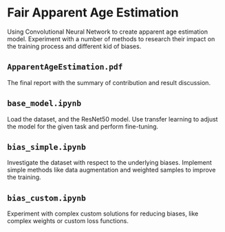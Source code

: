 # Fair Apparent Age Estimation
Using Convolutional Neural Network to create apparent age estimation model. 
Experiment with a number of methods to research their impact on the training 
process and different kid of biases.

## `ApparentAgeEstimation.pdf`
The final report with the summary of contribution and result discussion. 

## `base_model.ipynb`
Load the dataset, and the ResNet50 model. Use transfer learning to adjust the 
model for the given task and perform fine-tuning. 

## `bias_simple.ipynb`
Investigate the dataset with respect to the underlying biases. Implement simple
methods like data augmentation and weighted samples to improve the training. 

## `bias_custom.ipynb`
Experiment with complex custom solutions for reducing biases, 
like complex weights or custom loss functions.
